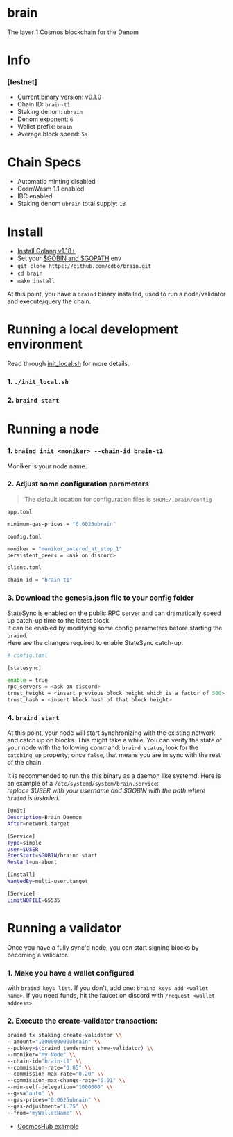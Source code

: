 # brain

The layer 1 Cosmos blockchain for the Denom

# Info

### [testnet]

- Current binary version: v0.1.0
- Chain ID: `brain-t1`
- Staking denom: `ubrain`
- Denom exponent: `6`
- Wallet prefix: `brain`
- Average block speed: `5s`

# Chain Specs

- Automatic minting disabled
- CosmWasm 1.1 enabled
- IBC enabled
- Staking denom `ubrain` total supply: `1B`

# Install

- [Install Golang v1.18+](https://go.dev/doc/install)
- Set your [$GOBIN and $GOPATH](https://pkg.go.dev/cmd/go#hdr-GOPATH_environment_variable) env
- `git clone https://github.com/cdbo/brain.git`
- `cd brain`
- `make install`

At this point, you have a `braind` binary installed, used to run a node/validator and execute/query the chain.

# Running a local development environment

Read through [init_local.sh](init_local.sh) for more details.

### 1. `./init_local.sh`

### 2. `braind start`

# Running a node

### 1. `braind init <moniker> --chain-id brain-t1`

Moniker is your node name.

### 2. Adjust some configuration parameters

<a name="config"></a>

> The default location for configuration files is `$HOME/.brain/config`

`app.toml`

```bash
minimum-gas-prices = "0.0025ubrain"
```

`config.toml`

```bash
moniker = "moniker_entered_at_step_1"
persistent_peers = <ask on discord>
```

`client.toml`

```bash
chain-id = "brain-t1"
```

### 3. Download the [genesis.json](https://raw.githubusercontent.com/cdbo/brain/master/genesis.json) file to your [config](#config) folder

StateSync is enabled on the public RPC server and can dramatically speed up catch-up time to the latest block.  
It can be enabled by modifying some config parameters before starting the `braind`.  
Here are the changes required to enable StateSync catch-up:

```bash
# config.toml

[statesync]

enable = true
rpc_servers = <ask on discord>
trust_height = <insert previous block height which is a factor of 500>
trust_hash = <insert block hash of that block height>

```

### 4. `braind start`

At this point, your node will start synchronizing with the existing network and catch up on blocks. This might take a while. You can verify the state of your node with the following command: `braind status`, look for the `catching_up` property; once `false`, that means you are in sync with the rest of the chain.

It is recommended to run the this binary as a daemon like systemd. Here is an example of a `/etc/systemd/system/brain.service`:  
_replace $USER with your username and $GOBIN with the path where `braind` is installed._

```bash
[Unit]
Description=Brain Daemon
After=network.target

[Service]
Type=simple
User=$USER
ExecStart=$GOBIN/braind start
Restart=on-abort

[Install]
WantedBy=multi-user.target

[Service]
LimitNOFILE=65535
```

# Running a validator

Once you have a fully sync'd node, you can start signing blocks by becoming a validator.

### 1. Make you have a wallet configured

with `braind keys list`. If you don't, add one: `braind keys add <wallet name>`. If you need funds, hit the faucet on discord with `/request <wallet address>`.

### 2. Execute the **create-validator** transaction:

```bash
braind tx staking create-validator \\
--amount="1000000000ubrain" \\
--pubkey=$(braind tendermint show-validator) \\
--moniker="My Node" \\
--chain-id="brain-t1" \\
--commission-rate="0.05" \\
--commission-max-rate="0.20" \\
--commission-max-change-rate="0.01" \\
--min-self-delegation="1000000" \\
--gas="auto" \\
--gas-prices="0.0025ubrain" \\
--gas-adjustment="1.75" \\
--from="myWalletName" \\
```

- [CosmosHub example](https://hub.cosmos.network/main/validators/validator-setup.html#create-your-validator)
